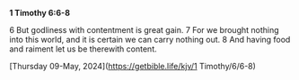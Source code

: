 **1 Timothy 6:6-8**

6 But godliness with contentment is great gain. 7 For we brought nothing into this world, and it is certain we can carry nothing out. 8 And having food and raiment let us be therewith content.

[Thursday 09-May, 2024](https://getbible.life/kjv/1 Timothy/6/6-8)
